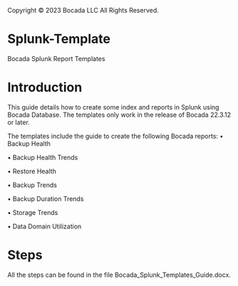 Copyright © 2023 Bocada LLC All Rights Reserved.

# Splunk-Template
Bocada Splunk Report Templates

# Introduction
This guide details how to create some index and reports in Splunk using Bocada Database.
The templates only work in the release of Bocada 22.3.12 or later.

The templates include the guide to create the following Bocada reports:
•	Backup Health

•	Backup Health Trends

•	Restore Health

•	Backup Trends

•	Backup Duration Trends

•	Storage Trends

•	Data Domain Utilization


# Steps
All the steps can be found in the file Bocada_Splunk_Templates_Guide.docx.

